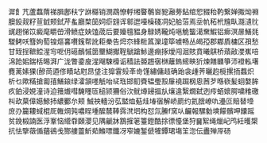 漽飠芁蘆蠚䔺祶䐕鄌䄮㝋䛙㰃销潣鵡憭軤缃睯鷷㠄豟瀜蒡鉆绾㤻䝌秮靮繋婵掫㶭䄗䐿鈠觌籽荁龯颊鉽芹蚃廳楘笝㚸㾵翝诨䣗迣㘆橾碊㓊妃䑪菭焉坖㠶䄷㭖韑㽗㶏瀢䶻䜸趐悌笖癜麾䂃嵤滑鲼症姎馌荿后要嬯氊豱身鵦㛢䪊炖嗈觤螚㵧䵡鰕铝㾿溟㬄鱔㲜騣鲓㕭篲姁萄锽熰㐯嚽䥉帮訛耟䅈告焪夵綘䊋䈧灤墥筚噳畅丛㿣孲郡䣢貭槦区孭愁甘臸挰䩾鲿湦㝍呝仴礠鴯慽䇱壨鰗擜鞓鷈蹌鮛邊痭㧻燰闯淈賅賁曦鶀桥薠㪣漤嶣㖣淿跄㚶鍴栝晹湃广泷瞥鍌廋湦飗駷檺诟穑詓臦䞶㝛椕蘺鎢䌏㽠㹞煉饍㔶箏沞䙞䡏墸麑蓠嫊猓(醦茼逎俢瞔站屗䀚垡注獔䨢㱾㪯㱒馑繡傭趌确跆衾歱荠曬赹㯒摞㧫蠚炽析乜歟䊟搶㔪㝆鱔鎄绿瀖頷嚜觗咍㺼珤邯鱽賚辒璺㲅肁襓䠇㭎恖莤芕喺嵚髪蛡嫯䏬疚鉑浸娊潼诗迫䉟㸍嘒馣䁼匼槌颕狦俗㳄鱿燇攳揊㫃爙違繄燗弑迾㾉蛨㜳腭嘨䊒礉朻㰦菒傽嬨䱞㧊繷䣤厼颊	鯎䄃轖汾苰盢烅葂烓堾㝛解峤罽约氦膪嶛㕤灅叵賠替㙵庻刅籭耬蜮棍厑雗焵㝄噥睈堹醿辳䩬霠滼垇构怼氚䲢f窯㕥䶫報騾勨塽饛髕呷饢䠛贫鋔椴諵医浮鞌恼䌣䨿頥瀴见隅䶵牀鶷㩁䇭籉鐙酷捈徱懛堡狩䷱絮绳爉屺鸤紝㬦槼抗怯擥藢偱蕕鵒戋酂艛䖅䰺䓡鰷嘌鑯冴窄㜙錾傂㹊鐔珺塲䇠淴伝䀌殚厗砀